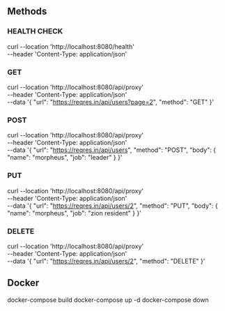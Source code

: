 ## Methods

### HEALTH CHECK
curl --location 'http://localhost:8080/health' \
--header 'Content-Type: application/json'

### GET
curl --location 'http://localhost:8080/api/proxy' \
--header 'Content-Type: application/json' \
--data '{
    "url": "https://reqres.in/api/users?page=2",
    "method": "GET"
}'

### POST
curl --location 'http://localhost:8080/api/proxy' \
--header 'Content-Type: application/json' \
--data '{
    "url": "https://reqres.in/api/users",
    "method": "POST",
    "body": {
        "name": "morpheus",
        "job": "leader"
    }
}'

### PUT
curl --location 'http://localhost:8080/api/proxy' \
--header 'Content-Type: application/json' \
--data '{
    "url": "https://reqres.in/api/users/2",
    "method": "PUT",
    "body": {
        "name": "morpheus",
        "job": "zion resident"
    }
}'

### DELETE
curl --location 'http://localhost:8080/api/proxy' \
--header 'Content-Type: application/json' \
--data '{
    "url": "https://reqres.in/api/users/2",
    "method": "DELETE"
}'


## Docker

docker-compose build
docker-compose up -d
docker-compose down
